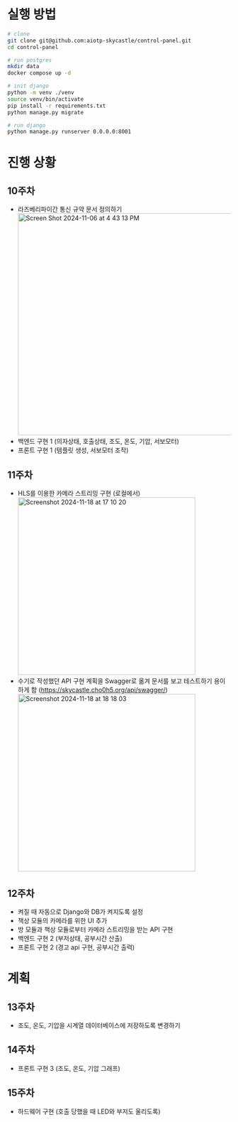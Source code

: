 # 실행 방법
```sh
# clone
git clone git@github.com:aiotp-skycastle/control-panel.git
cd control-panel

# run postgres
mkdir data
docker compose up -d

# init django
python -m venv ./venv
source venv/bin/activate
pip install -r requirements.txt
python manage.py migrate

# run django
python manage.py runserver 0.0.0.0:8001
```

# 진행 상황
## 10주차
- 라즈베리파이간 통신 규약 문서 정의하기  
  <img width="500" alt="Screen Shot 2024-11-06 at 4 43 13 PM" src="https://github.com/user-attachments/assets/cedbce72-d837-48ba-b199-48cbd992d308">
- 백엔드 구현 1 (의자상태, 호출상태, 조도, 온도, 기압, 서보모터)
- 프론트 구현 1 (템플릿 생성, 서보모터 조작)
## 11주차
- HLS를 이용한 카메라 스트리밍 구현 (로컬에서)  
  <img width="400" alt="Screenshot 2024-11-18 at 17 10 20" src="https://github.com/user-attachments/assets/88648e5b-4bba-4209-ac8b-4f50a222e1d1">
- 수기로 작성했던 API 구현 계획을 Swagger로 옮겨 문서를 보고 테스트하기 용이하게 함 (https://skycastle.cho0h5.org/api/swagger/)  
  <img width="400" alt="Screenshot 2024-11-18 at 18 18 03" src="https://github.com/user-attachments/assets/00530603-5f40-4c0c-883a-d5b8b4625674">
## 12주차
- 켜질 때 자동으로 Django와 DB가 켜지도록 설정
- 책상 모듈의 카메라를 위한 UI 추가
- 방 모듈과 책상 모듈로부터 카메라 스트리밍을 받는 API 구현
- 백엔드 구현 2 (부저상태, 공부시간 산출)
- 프론트 구현 2 (경고 api 구현, 공부시간 출력)
# 계획
## 13주차
- 조도, 온도, 기압을 시계열 데이터베이스에 저장하도록 변경하기
## 14주차 
- 프론트 구현 3 (조도, 온도, 기압 그래프)
## 15주차 
- 하드웨어 구현 (호출 당했을 때 LED와 부저도 울리도록)

